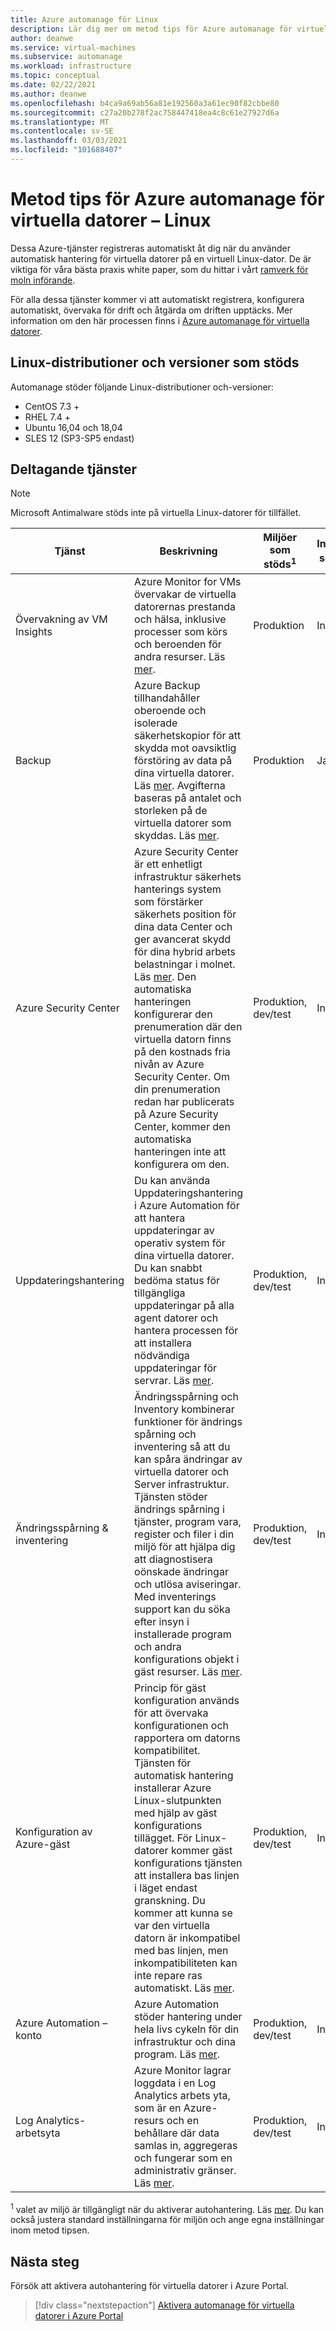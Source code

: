 ```yaml
---
title: Azure automanage för Linux
description: Lär dig mer om metod tips för Azure automanage för virtuella datorer för tjänster som registreras och konfigureras automatiskt för Linux-datorer.
author: deanwe
ms.service: virtual-machines
ms.subservice: automanage
ms.workload: infrastructure
ms.topic: conceptual
ms.date: 02/22/2021
ms.author: deanwe
ms.openlocfilehash: b4ca9a69ab56a81e192560a3a61ec90f82cbbe80
ms.sourcegitcommit: c27a20b278f2ac758447418ea4c8c61e27927d6a
ms.translationtype: MT
ms.contentlocale: sv-SE
ms.lasthandoff: 03/03/2021
ms.locfileid: "101688407"
---
```

# <a name="azure-automanage-for-virtual-machines-best-practices---linux"></a>Metod tips för Azure automanage för virtuella datorer – Linux

Dessa Azure-tjänster registreras automatiskt åt dig när du använder automatisk hantering för virtuella datorer på en virtuell Linux-dator. De är viktiga för våra bästa praxis white paper, som du hittar i vårt [ramverk för moln införande](/azure/cloud-adoption-framework/manage/azure-server-management).

För alla dessa tjänster kommer vi att automatiskt registrera, konfigurera automatiskt, övervaka för drift och åtgärda om driften upptäcks. Mer information om den här processen finns i [Azure automanage för virtuella datorer](automanage-virtual-machines.md).

## <a name="supported-linux-distributions-and-versions"></a>Linux-distributioner och versioner som stöds

Automanage stöder följande Linux-distributioner och-versioner:

- CentOS 7.3 +
- RHEL 7.4 +
- Ubuntu 16,04 och 18,04
- SLES 12 (SP3-SP5 endast)

## <a name="participating-services"></a>Deltagande tjänster

>[!NOTE]
> Microsoft Antimalware stöds inte på virtuella Linux-datorer för tillfället.

|Tjänst    |Beskrivning    |Miljöer som stöds<sup>1</sup>    |Inställningar som stöds<sup>1</sup>    |
|-----------|---------------|----------------------|-------------------------|
|Övervakning av VM Insights    |Azure Monitor for VMs övervakar de virtuella datorernas prestanda och hälsa, inklusive processer som körs och beroenden för andra resurser. Läs [mer](../azure-monitor/vm/vminsights-overview.md).    |Produktion    |Inga    |
|Backup    |Azure Backup tillhandahåller oberoende och isolerade säkerhetskopior för att skydda mot oavsiktlig förstöring av data på dina virtuella datorer. Läs [mer](../backup/backup-azure-vms-introduction.md). Avgifterna baseras på antalet och storleken på de virtuella datorer som skyddas. Läs [mer](https://azure.microsoft.com/pricing/details/backup/).    |Produktion    |Ja    |
|Azure Security Center    |Azure Security Center är ett enhetligt infrastruktur säkerhets hanterings system som förstärker säkerhets position för dina data Center och ger avancerat skydd för dina hybrid arbets belastningar i molnet. Läs [mer](../security-center/security-center-introduction.md).  Den automatiska hanteringen konfigurerar den prenumeration där den virtuella datorn finns på den kostnads fria nivån av Azure Security Center. Om din prenumeration redan har publicerats på Azure Security Center, kommer den automatiska hanteringen inte att konfigurera om den.    |Produktion, dev/test    |Inga    |
|Uppdateringshantering    |Du kan använda Uppdateringshantering i Azure Automation för att hantera uppdateringar av operativ system för dina virtuella datorer. Du kan snabbt bedöma status för tillgängliga uppdateringar på alla agent datorer och hantera processen för att installera nödvändiga uppdateringar för servrar. Läs [mer](../automation/update-management/overview.md).    |Produktion, dev/test    |Inga    |
|Ändringsspårning & inventering    |Ändringsspårning och Inventory kombinerar funktioner för ändrings spårning och inventering så att du kan spåra ändringar av virtuella datorer och Server infrastruktur. Tjänsten stöder ändrings spårning i tjänster, program vara, register och filer i din miljö för att hjälpa dig att diagnostisera oönskade ändringar och utlösa aviseringar. Med inventerings support kan du söka efter insyn i installerade program och andra konfigurations objekt i gäst resurser.  Läs [mer](../automation/change-tracking/overview.md).    |Produktion, dev/test    |Inga    |
|Konfiguration av Azure-gäst    | Princip för gäst konfiguration används för att övervaka konfigurationen och rapportera om datorns kompatibilitet. Tjänsten för automatisk hantering installerar Azure Linux-slutpunkten med hjälp av gäst konfigurations tillägget. För Linux-datorer kommer gäst konfigurations tjänsten att installera bas linjen i läget endast granskning. Du kommer att kunna se var den virtuella datorn är inkompatibel med bas linjen, men inkompatibiliteten kan inte repare ras automatiskt. Läs [mer](../governance/policy/concepts/guest-configuration.md).    |Produktion, dev/test    |Inga    |
|Azure Automation – konto    |Azure Automation stöder hantering under hela livs cykeln för din infrastruktur och dina program. Läs [mer](../automation/automation-intro.md).    |Produktion, dev/test    |Inga    |
|Log Analytics-arbetsyta    |Azure Monitor lagrar loggdata i en Log Analytics arbets yta, som är en Azure-resurs och en behållare där data samlas in, aggregeras och fungerar som en administrativ gränser. Läs [mer](../azure-monitor/logs/design-logs-deployment.md).    |Produktion, dev/test    |Inga    |


<sup>1</sup> valet av miljö är tillgängligt när du aktiverar autohantering. Läs [mer](automanage-virtual-machines.md#environment-configuration). Du kan också justera standard inställningarna för miljön och ange egna inställningar inom metod tipsen.


## <a name="next-steps"></a>Nästa steg

Försök att aktivera autohantering för virtuella datorer i Azure Portal.

> [!div class="nextstepaction"]
> [Aktivera automanage för virtuella datorer i Azure Portal](quick-create-virtual-machines-portal.md)